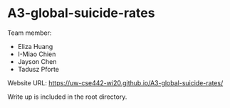 # A3-global-suicide-rates

Team member: 
- Eliza Huang
- I-Miao Chien
- Jayson Chen
- Tadusz Pforte

Website URL: https://uw-cse442-wi20.github.io/A3-global-suicide-rates/

Write up is included in the root directory.

